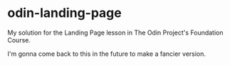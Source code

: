 # odin-landing-page

My solution for the Landing Page lesson in The Odin Project's Foundation Course.

I'm gonna come back to this in the future to make a fancier version.